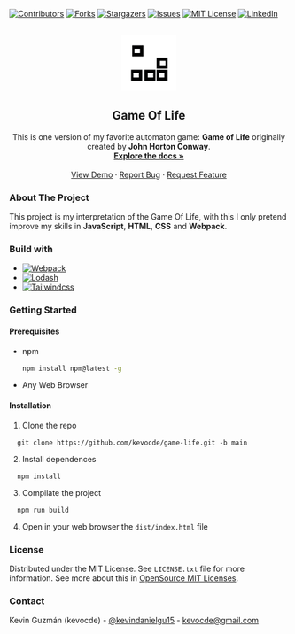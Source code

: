 [![Contributors][contributors-shield]][contributors-url]
[![Forks][forks-shield]][forks-url]
[![Stargazers][stars-shield]][stars-url]
[![Issues][issues-shield]][issues-url]
[![MIT License][license-shield]][license-url]
[![LinkedIn][linkedin-shield]][linkedin-url]

<br />
<div align="center">
  <a href="https://github.com/kevocde/game-life">
    <img src="src/assets/logo.png" alt="Logo" width="100" height="100">
  </a>
  <h2 align="center">Game Of Life</h2>
  <p align="center">
    This is one version of my favorite automaton game: <strong>Game of Life</strong> 
    originally created by <strong>John Horton Conway</strong>.
    <br />
    <a href="https://github.com/kevocde/game-life"><strong>Explore the docs »</strong></a>
    <br />
    <br />
    <a href="https://github.com/kevocde/game-life">View Demo</a>
    ·
    <a href="https://github.com/kevocde/game-life/issues">Report Bug</a>
    ·
    <a href="https://github.com/kevocde/game-life/issues">Request Feature</a>
  </p>
</div>

### About The Project
This project is my interpretation of the Game Of Life, 
with this I only pretend improve my skills in **JavaScript**, **HTML**, **CSS** and **Webpack**.

### Build with
* [![Webpack][Webpack.js.org]][webpack-url]
* [![Lodash][Lodash.com]][lodash-url]
* [![Tailwindcss][Tailwindcss.com]][tailwindcss-url]

### Getting Started
#### Prerequisites
* npm
  ```sh
  npm install npm@latest -g
  ```
* Any Web Browser

#### Installation
1. Clone the repo
  ```shell
    git clone https://github.com/kevocde/game-life.git -b main
  ```
2. Install dependences
  ```
    npm install
  ```
3. Compilate the project
  ```
    npm run build
  ```
4. Open in your web browser the `dist/index.html` file

### License
Distributed under the MIT License. See `LICENSE.txt` file for more information.
See more about this in [OpenSource MIT Licenses](https://opensource.org/licenses/MIT).

### Contact
Kevin Guzmán (kevocde) - [@kevindanielgu15](https://twitter.com/KevinDanielGu15) - [kevocde@gmail.com](mailto:kevocde@gmail.com)

[contributors-shield]: https://img.shields.io/github/contributors/kevocde/game-life.svg?style=for-the-badge
[contributors-url]: https://github.com/kevocde/game-life/graphs/contributors
[forks-shield]: https://img.shields.io/github/forks/kevocde/game-life.svg?style=for-the-badge
[forks-url]: https://github.com/kevocde/game-life/network/members
[stars-shield]: https://img.shields.io/github/stars/kevocde/game-life.svg?style=for-the-badge
[stars-url]: https://github.com/kevocde/game-life/stargazers
[issues-shield]: https://img.shields.io/github/issues/kevocde/game-life.svg?style=for-the-badge
[issues-url]: https://github.com/kevocde/game-life/issues
[license-shield]: https://img.shields.io/github/license/kevocde/game-life.svg?style=for-the-badge&logo=mit
[license-url]: https://github.com/kevocde/game-life/blob/main/LICENSE.txt
[linkedin-shield]: https://img.shields.io/badge/-LinkedIn-black.svg?style=for-the-badge&logo=linkedin&colorB=555
[linkedin-url]: https://www.linkedin.com/in/kevocode
[Webpack.js.org]: https://img.shields.io/badge/webpack-%238DD6F9.svg?style=for-the-badge&logo=webpack&logoColor=white
[webpack-url]: https://webpack.js.org
[Lodash.com]: https://img.shields.io/badge/lodash-3492FF?style=for-the-badge&logo=lodash&&logoColor=white
[Lodash-url]: https://lodash.com
[Tailwindcss.com]: https://img.shields.io/badge/tailwind%20CSS-06B6D4?style=for-the-badge&logo=tailwindcss&&logoColor=white
[Tailwindcss-url]: https://tailwindcss.com